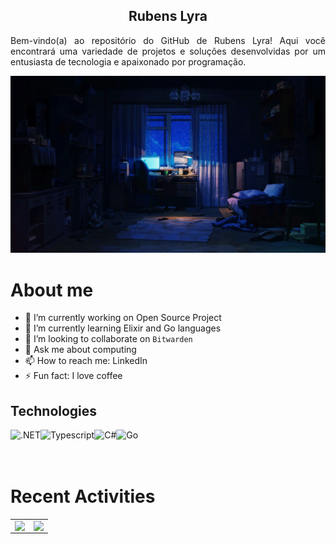 <h2 align="center">Rubens Lyra</h2>

<p align="justify">Bem-vindo(a) ao repositório do GitHub de Rubens Lyra! Aqui você encontrará uma variedade de projetos e soluções desenvolvidas por um entusiasta de tecnologia e apaixonado por programação.</b> </p>

<div align="center">
  <img src="/raning.gif"/>
</div>

# About me
- 🔭 I’m currently working on Open Source Project
- 🌱 I’m currently learning Elixir and Go languages
- 👯 I’m looking to collaborate on `Bitwarden`
- 💬 Ask me about computing
- 📫 How to reach me: LinkedIn
- ⚡ Fun fact: I love coffee

## Technologies
<img align="left" alt=".NET" height="32px" src="https://img.shields.io/badge/.NET-5C2D91?style=for-the-badge&logo=.net&logoColor=white"/>
<img align="left" alt="Typescript" height="32px" src="https://img.shields.io/badge/TypeScript-007ACC?style=for-the-badge&logo=typescript&logoColor=white"/>
<img align="left" alt="C#" height="32px" src="https://img.shields.io/badge/C%23-239120?style=for-the-badge&logo=c-sharp&logoColor=white">
<img align="left" alt="Go" height="32px" src="https://img.shields.io/badge/Go-00ADD8?style=for-the-badge&logo=go&logoColor=white">
<br/>
<br/>
<br/>

# Recent Activities
<center>
<table>
  <tr>
    <td><img width="100%" align="left" src="https://github-readme-stats.vercel.app/api/top-langs/?username=rubenslyra&langs_count=10&layout=compact&theme=shades-of-purple" /></td>
    <td><img width="100%" align="right" src="https://github-readme-stats.vercel.app/api?username=rubenslyra&theme=shades-of-purple&show_icons=true&count_private=true&include_all_commits=true&hide_title=true" /></td>
  </tr>  
</table>
</center>
